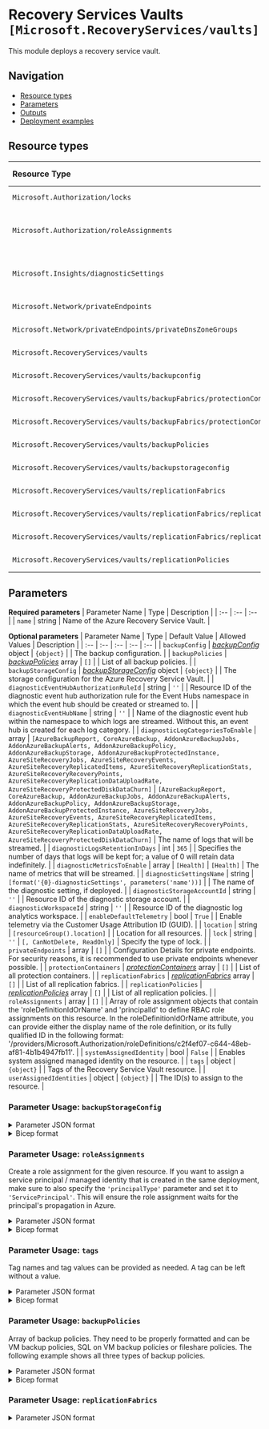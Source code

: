 # Recovery Services Vaults `[Microsoft.RecoveryServices/vaults]`

This module deploys a recovery service vault.

## Navigation

- [Resource types](#Resource-types)
- [Parameters](#Parameters)
- [Outputs](#Outputs)
- [Deployment examples](#Deployment-examples)

## Resource types

| Resource Type | API Version |
| :-- | :-- |
| `Microsoft.Authorization/locks` | [2017-04-01](https://docs.microsoft.com/en-us/azure/templates/Microsoft.Authorization/2017-04-01/locks) |
| `Microsoft.Authorization/roleAssignments` | [2020-10-01-preview](https://docs.microsoft.com/en-us/azure/templates/Microsoft.Authorization/2020-10-01-preview/roleAssignments) |
| `Microsoft.Insights/diagnosticSettings` | [2021-05-01-preview](https://docs.microsoft.com/en-us/azure/templates/Microsoft.Insights/2021-05-01-preview/diagnosticSettings) |
| `Microsoft.Network/privateEndpoints` | [2021-05-01](https://docs.microsoft.com/en-us/azure/templates/Microsoft.Network/2021-05-01/privateEndpoints) |
| `Microsoft.Network/privateEndpoints/privateDnsZoneGroups` | [2021-05-01](https://docs.microsoft.com/en-us/azure/templates/Microsoft.Network/2021-05-01/privateEndpoints/privateDnsZoneGroups) |
| `Microsoft.RecoveryServices/vaults` | [2022-02-01](https://docs.microsoft.com/en-us/azure/templates/Microsoft.RecoveryServices/2022-02-01/vaults) |
| `Microsoft.RecoveryServices/vaults/backupconfig` | [2021-10-01](https://docs.microsoft.com/en-us/azure/templates/Microsoft.RecoveryServices/2021-10-01/vaults/backupconfig) |
| `Microsoft.RecoveryServices/vaults/backupFabrics/protectionContainers` | [2021-08-01](https://docs.microsoft.com/en-us/azure/templates/Microsoft.RecoveryServices/2021-08-01/vaults/backupFabrics/protectionContainers) |
| `Microsoft.RecoveryServices/vaults/backupFabrics/protectionContainers/protectedItems` | [2021-06-01](https://docs.microsoft.com/en-us/azure/templates/Microsoft.RecoveryServices/2021-06-01/vaults/backupFabrics/protectionContainers/protectedItems) |
| `Microsoft.RecoveryServices/vaults/backupPolicies` | [2021-08-01](https://docs.microsoft.com/en-us/azure/templates/Microsoft.RecoveryServices/2021-08-01/vaults/backupPolicies) |
| `Microsoft.RecoveryServices/vaults/backupstorageconfig` | [2021-08-01](https://docs.microsoft.com/en-us/azure/templates/Microsoft.RecoveryServices/2021-08-01/vaults/backupstorageconfig) |
| `Microsoft.RecoveryServices/vaults/replicationFabrics` | [2021-12-01](https://docs.microsoft.com/en-us/azure/templates/Microsoft.RecoveryServices/2021-12-01/vaults/replicationFabrics) |
| `Microsoft.RecoveryServices/vaults/replicationFabrics/replicationProtectionContainers` | [2021-12-01](https://docs.microsoft.com/en-us/azure/templates/Microsoft.RecoveryServices/2021-12-01/vaults/replicationFabrics/replicationProtectionContainers) |
| `Microsoft.RecoveryServices/vaults/replicationFabrics/replicationProtectionContainers/replicationProtectionContainerMappings` | [2021-12-01](https://docs.microsoft.com/en-us/azure/templates/Microsoft.RecoveryServices/2021-12-01/vaults/replicationFabrics/replicationProtectionContainers/replicationProtectionContainerMappings) |
| `Microsoft.RecoveryServices/vaults/replicationPolicies` | [2021-12-01](https://docs.microsoft.com/en-us/azure/templates/Microsoft.RecoveryServices/2021-12-01/vaults/replicationPolicies) |

## Parameters

**Required parameters**
| Parameter Name | Type | Description |
| :-- | :-- | :-- |
| `name` | string | Name of the Azure Recovery Service Vault. |

**Optional parameters**
| Parameter Name | Type | Default Value | Allowed Values | Description |
| :-- | :-- | :-- | :-- | :-- |
| `backupConfig` | _[backupConfig](backupConfig/readme.md)_ object | `{object}` |  | The backup configuration. |
| `backupPolicies` | _[backupPolicies](backupPolicies/readme.md)_ array | `[]` |  | List of all backup policies. |
| `backupStorageConfig` | _[backupStorageConfig](backupStorageConfig/readme.md)_ object | `{object}` |  | The storage configuration for the Azure Recovery Service Vault. |
| `diagnosticEventHubAuthorizationRuleId` | string | `''` |  | Resource ID of the diagnostic event hub authorization rule for the Event Hubs namespace in which the event hub should be created or streamed to. |
| `diagnosticEventHubName` | string | `''` |  | Name of the diagnostic event hub within the namespace to which logs are streamed. Without this, an event hub is created for each log category. |
| `diagnosticLogCategoriesToEnable` | array | `[AzureBackupReport, CoreAzureBackup, AddonAzureBackupJobs, AddonAzureBackupAlerts, AddonAzureBackupPolicy, AddonAzureBackupStorage, AddonAzureBackupProtectedInstance, AzureSiteRecoveryJobs, AzureSiteRecoveryEvents, AzureSiteRecoveryReplicatedItems, AzureSiteRecoveryReplicationStats, AzureSiteRecoveryRecoveryPoints, AzureSiteRecoveryReplicationDataUploadRate, AzureSiteRecoveryProtectedDiskDataChurn]` | `[AzureBackupReport, CoreAzureBackup, AddonAzureBackupJobs, AddonAzureBackupAlerts, AddonAzureBackupPolicy, AddonAzureBackupStorage, AddonAzureBackupProtectedInstance, AzureSiteRecoveryJobs, AzureSiteRecoveryEvents, AzureSiteRecoveryReplicatedItems, AzureSiteRecoveryReplicationStats, AzureSiteRecoveryRecoveryPoints, AzureSiteRecoveryReplicationDataUploadRate, AzureSiteRecoveryProtectedDiskDataChurn]` | The name of logs that will be streamed. |
| `diagnosticLogsRetentionInDays` | int | `365` |  | Specifies the number of days that logs will be kept for; a value of 0 will retain data indefinitely. |
| `diagnosticMetricsToEnable` | array | `[Health]` | `[Health]` | The name of metrics that will be streamed. |
| `diagnosticSettingsName` | string | `[format('{0}-diagnosticSettings', parameters('name'))]` |  | The name of the diagnostic setting, if deployed. |
| `diagnosticStorageAccountId` | string | `''` |  | Resource ID of the diagnostic storage account. |
| `diagnosticWorkspaceId` | string | `''` |  | Resource ID of the diagnostic log analytics workspace. |
| `enableDefaultTelemetry` | bool | `True` |  | Enable telemetry via the Customer Usage Attribution ID (GUID). |
| `location` | string | `[resourceGroup().location]` |  | Location for all resources. |
| `lock` | string | `''` | `[, CanNotDelete, ReadOnly]` | Specify the type of lock. |
| `privateEndpoints` | array | `[]` |  | Configuration Details for private endpoints. For security reasons, it is recommended to use private endpoints whenever possible. |
| `protectionContainers` | _[protectionContainers](protectionContainers/readme.md)_ array | `[]` |  | List of all protection containers. |
| `replicationFabrics` | _[replicationFabrics](replicationFabrics/readme.md)_ array | `[]` |  | List of all replication fabrics. |
| `replicationPolicies` | _[replicationPolicies](replicationPolicies/readme.md)_ array | `[]` |  | List of all replication policies. |
| `roleAssignments` | array | `[]` |  | Array of role assignment objects that contain the 'roleDefinitionIdOrName' and 'principalId' to define RBAC role assignments on this resource. In the roleDefinitionIdOrName attribute, you can provide either the display name of the role definition, or its fully qualified ID in the following format: '/providers/Microsoft.Authorization/roleDefinitions/c2f4ef07-c644-48eb-af81-4b1b4947fb11'. |
| `systemAssignedIdentity` | bool | `False` |  | Enables system assigned managed identity on the resource. |
| `tags` | object | `{object}` |  | Tags of the Recovery Service Vault resource. |
| `userAssignedIdentities` | object | `{object}` |  | The ID(s) to assign to the resource. |


### Parameter Usage: `backupStorageConfig`

<details>

<summary>Parameter JSON format</summary>

```json
"backupStorageConfig": {
    "value": {
        "storageModelType": "GeoRedundant",
        "crossRegionRestoreFlag": true
    }
}
```

</details>

<details>

<summary>Bicep format</summary>

```bicep
backupStorageConfig: {
    value: {
        storageModelType: 'GeoRedundant'
        crossRegionRestoreFlag: true
    }
}
```

</details>
<p>

### Parameter Usage: `roleAssignments`

Create a role assignment for the given resource. If you want to assign a service principal / managed identity that is created in the same deployment, make sure to also specify the `'principalType'` parameter and set it to `'ServicePrincipal'`. This will ensure the role assignment waits for the principal's propagation in Azure.

<details>

<summary>Parameter JSON format</summary>

```json
"roleAssignments": {
    "value": [
        {
            "roleDefinitionIdOrName": "Reader",
            "description": "Reader Role Assignment",
            "principalIds": [
                "12345678-1234-1234-1234-123456789012", // object 1
                "78945612-1234-1234-1234-123456789012" // object 2
            ]
        },
        {
            "roleDefinitionIdOrName": "/providers/Microsoft.Authorization/roleDefinitions/c2f4ef07-c644-48eb-af81-4b1b4947fb11",
            "principalIds": [
                "12345678-1234-1234-1234-123456789012" // object 1
            ],
            "principalType": "ServicePrincipal"
        }
    ]
}
```

</details>

<details>

<summary>Bicep format</summary>

```bicep
roleAssignments: [
    {
        roleDefinitionIdOrName: 'Reader'
        description: 'Reader Role Assignment'
        principalIds: [
            '12345678-1234-1234-1234-123456789012' // object 1
            '78945612-1234-1234-1234-123456789012' // object 2
        ]
    }
    {
        roleDefinitionIdOrName: '/providers/Microsoft.Authorization/roleDefinitions/c2f4ef07-c644-48eb-af81-4b1b4947fb11'
        principalIds: [
            '12345678-1234-1234-1234-123456789012' // object 1
        ]
        principalType: 'ServicePrincipal'
    }
]
```

</details>
<p>

### Parameter Usage: `tags`

Tag names and tag values can be provided as needed. A tag can be left without a value.

<details>

<summary>Parameter JSON format</summary>

```json
"tags": {
    "value": {
        "Environment": "Non-Prod",
        "Contact": "test.user@testcompany.com",
        "PurchaseOrder": "1234",
        "CostCenter": "7890",
        "ServiceName": "DeploymentValidation",
        "Role": "DeploymentValidation"
    }
}
```

</details>

<details>

<summary>Bicep format</summary>

```bicep
tags: {
    Environment: 'Non-Prod'
    Contact: 'test.user@testcompany.com'
    PurchaseOrder: '1234'
    CostCenter: '7890'
    ServiceName: 'DeploymentValidation'
    Role: 'DeploymentValidation'
}
```

</details>
<p>

### Parameter Usage: `backupPolicies`

Array of backup policies. They need to be properly formatted and can be VM backup policies, SQL on VM backup policies or fileshare policies. The following example shows all three types of backup policies.

<details>

<summary>Parameter JSON format</summary>

```json
"backupPolicies": {
  "value": [
    {
      "name": "VMpolicy",
      "type": "Microsoft.RecoveryServices/vaults/backupPolicies",
      "properties": {
        "backupManagementType": "AzureIaasVM",
        "instantRPDetails": {},
        "schedulePolicy": {
          "schedulePolicyType": "SimpleSchedulePolicy",
          "scheduleRunFrequency": "Daily",
          "scheduleRunTimes": [
            "2019-11-07T07:00:00Z"
          ],
          "scheduleWeeklyFrequency": 0
        },
        "retentionPolicy": {
          "retentionPolicyType": "LongTermRetentionPolicy",
          "dailySchedule": {
            "retentionTimes": [
              "2019-11-07T07:00:00Z"
            ],
            "retentionDuration": {
              "count": 180,
              "durationType": "Days"
            }
          },
          "weeklySchedule": {
            "daysOfTheWeek": [
              "Sunday"
            ],
            "retentionTimes": [
              "2019-11-07T07:00:00Z"
            ],
            "retentionDuration": {
              "count": 12,
              "durationType": "Weeks"
            }
          },
          "monthlySchedule": {
            "retentionScheduleFormatType": "Weekly",
            "retentionScheduleWeekly": {
              "daysOfTheWeek": [
                "Sunday"
              ],
              "weeksOfTheMonth": [
                "First"
              ]
            },
            "retentionTimes": [
              "2019-11-07T07:00:00Z"
            ],
            "retentionDuration": {
              "count": 60,
              "durationType": "Months"
            }
          },
          "yearlySchedule": {
            "retentionScheduleFormatType": "Weekly",
            "monthsOfYear": [
              "January"
            ],
            "retentionScheduleWeekly": {
              "daysOfTheWeek": [
                "Sunday"
              ],
              "weeksOfTheMonth": [
                "First"
              ]
            },
            "retentionTimes": [
              "2019-11-07T07:00:00Z"
            ],
            "retentionDuration": {
              "count": 10,
              "durationType": "Years"
            }
          }
        },
        "instantRpRetentionRangeInDays": 2,
        "timeZone": "UTC",
        "protectedItemsCount": 0
      }
    },
    {
      "name": "sqlpolicy",
      "type": "Microsoft.RecoveryServices/vaults/backupPolicies",
      "properties": {
        "backupManagementType": "AzureWorkload",
        "workLoadType": "SQLDataBase",
        "settings": {
          "timeZone": "UTC",
          "issqlcompression": true,
          "isCompression": true
        },
        "subProtectionPolicy": [
          {
            "policyType": "Full",
            "schedulePolicy": {
              "schedulePolicyType": "SimpleSchedulePolicy",
              "scheduleRunFrequency": "Weekly",
              "scheduleRunDays": [
                "Sunday"
              ],
              "scheduleRunTimes": [
                "2019-11-07T22:00:00Z"
              ],
              "scheduleWeeklyFrequency": 0
            },
            "retentionPolicy": {
              "retentionPolicyType": "LongTermRetentionPolicy",
              "weeklySchedule": {
                "daysOfTheWeek": [
                  "Sunday"
                ],
                "retentionTimes": [
                  "2019-11-07T22:00:00Z"
                ],
                "retentionDuration": {
                  "count": 104,
                  "durationType": "Weeks"
                }
              },
              "monthlySchedule": {
                "retentionScheduleFormatType": "Weekly",
                "retentionScheduleWeekly": {
                  "daysOfTheWeek": [
                    "Sunday"
                  ],
                  "weeksOfTheMonth": [
                    "First"
                  ]
                },
                "retentionTimes": [
                  "2019-11-07T22:00:00Z"
                ],
                "retentionDuration": {
                  "count": 60,
                  "durationType": "Months"
                }
              },
              "yearlySchedule": {
                "retentionScheduleFormatType": "Weekly",
                "monthsOfYear": [
                  "January"
                ],
                "retentionScheduleWeekly": {
                  "daysOfTheWeek": [
                    "Sunday"
                  ],
                  "weeksOfTheMonth": [
                    "First"
                  ]
                },
                "retentionTimes": [
                  "2019-11-07T22:00:00Z"
                ],
                "retentionDuration": {
                  "count": 10,
                  "durationType": "Years"
                }
              }
            }
          },
          {
            "policyType": "Differential",
            "schedulePolicy": {
              "schedulePolicyType": "SimpleSchedulePolicy",
              "scheduleRunFrequency": "Weekly",
              "scheduleRunDays": [
                "Monday"
              ],
              "scheduleRunTimes": [
                "2017-03-07T02:00:00Z"
              ],
              "scheduleWeeklyFrequency": 0
            },
            "retentionPolicy": {
              "retentionPolicyType": "SimpleRetentionPolicy",
              "retentionDuration": {
                "count": 30,
                "durationType": "Days"
              }
            }
          },
          {
            "policyType": "Log",
            "schedulePolicy": {
              "schedulePolicyType": "LogSchedulePolicy",
              "scheduleFrequencyInMins": 120
            },
            "retentionPolicy": {
              "retentionPolicyType": "SimpleRetentionPolicy",
              "retentionDuration": {
                "count": 15,
                "durationType": "Days"
              }
            }
          }
        ],
        "protectedItemsCount": 0
      }
    },
    {
      "name": "filesharepolicy",
      "type": "Microsoft.RecoveryServices/vaults/backupPolicies",
      "properties": {
        "backupManagementType": "AzureStorage",
        "workloadType": "AzureFileShare",
        "schedulePolicy": {
          "schedulePolicyType": "SimpleSchedulePolicy",
          "scheduleRunFrequency": "Daily",
          "scheduleRunTimes": [
            "2019-11-07T04:30:00Z"
          ],
          "scheduleWeeklyFrequency": 0
        },
        "retentionPolicy": {
          "retentionPolicyType": "LongTermRetentionPolicy",
          "dailySchedule": {
            "retentionTimes": [
              "2019-11-07T04:30:00Z"
            ],
            "retentionDuration": {
              "count": 30,
              "durationType": "Days"
            }
          }
        },
        "timeZone": "UTC",
        "protectedItemsCount": 0
      }
    }
  ]
}
```

</details>

<details>

<summary>Bicep format</summary>

```bicep
backupPolicies: [
    {
      name: 'VMpolicy'
      type: 'Microsoft.RecoveryServices/vaults/backupPolicies'
      properties: {
        backupManagementType: 'AzureIaasVM'
        instantRPDetails: {}
        schedulePolicy: {
          schedulePolicyType: 'SimpleSchedulePolicy'
          scheduleRunFrequency: 'Daily'
          scheduleRunTimes: [
            '2019-11-07T07:00:00Z'
          ]
          scheduleWeeklyFrequency: 0
        }
        retentionPolicy: {
          retentionPolicyType: 'LongTermRetentionPolicy'
          dailySchedule: {
            retentionTimes: [
              '2019-11-07T07:00:00Z'
            ]
            retentionDuration: {
              count: 180
              durationType: 'Days'
            }
          }
          weeklySchedule: {
            daysOfTheWeek: [
              'Sunday'
            ]
            retentionTimes: [
              '2019-11-07T07:00:00Z'
            ]
            retentionDuration: {
              count: 12
              durationType: 'Weeks'
            }
          }
          monthlySchedule: {
            retentionScheduleFormatType: 'Weekly'
            retentionScheduleWeekly: {
              daysOfTheWeek: [
                'Sunday'
              ]
              weeksOfTheMonth: [
                'First'
              ]
            }
            retentionTimes: [
              '2019-11-07T07:00:00Z'
            ]
            retentionDuration: {
              count: 60
              durationType: 'Months'
            }
          }
          yearlySchedule: {
            retentionScheduleFormatType: 'Weekly'
            monthsOfYear: [
              'January'
            ]
            retentionScheduleWeekly: {
              daysOfTheWeek: [
                'Sunday'
              ]
              weeksOfTheMonth: [
                'First'
              ]
            }
            retentionTimes: [
              '2019-11-07T07:00:00Z'
            ]
            retentionDuration: {
              count: 10
              durationType: 'Years'
            }
          }
        }
        instantRpRetentionRangeInDays: 2
        timeZone: 'UTC'
        protectedItemsCount: 0
      }
    }
    {
      name: 'sqlpolicy'
      type: 'Microsoft.RecoveryServices/vaults/backupPolicies'
      properties: {
        backupManagementType: 'AzureWorkload'
        workLoadType: 'SQLDataBase'
        settings: {
          timeZone: 'UTC'
          issqlcompression: true
          isCompression: true
        }
        subProtectionPolicy: [
          {
            policyType: 'Full'
            schedulePolicy: {
              schedulePolicyType: 'SimpleSchedulePolicy'
              scheduleRunFrequency: 'Weekly'
              scheduleRunDays: [
                'Sunday'
              ]
              scheduleRunTimes: [
                '2019-11-07T22:00:00Z'
              ]
              scheduleWeeklyFrequency: 0
            }
            retentionPolicy: {
              retentionPolicyType: 'LongTermRetentionPolicy'
              weeklySchedule: {
                daysOfTheWeek: [
                  'Sunday'
                ]
                retentionTimes: [
                  '2019-11-07T22:00:00Z'
                ]
                retentionDuration: {
                  count: 104
                  durationType: 'Weeks'
                }
              }
              monthlySchedule: {
                retentionScheduleFormatType: 'Weekly'
                retentionScheduleWeekly: {
                  daysOfTheWeek: [
                    'Sunday'
                  ]
                  weeksOfTheMonth: [
                    'First'
                  ]
                }
                retentionTimes: [
                  '2019-11-07T22:00:00Z'
                ]
                retentionDuration: {
                  count: 60
                  durationType: 'Months'
                }
              }
              yearlySchedule: {
                retentionScheduleFormatType: 'Weekly'
                monthsOfYear: [
                  'January'
                ]
                retentionScheduleWeekly: {
                  daysOfTheWeek: [
                    'Sunday'
                  ]
                  weeksOfTheMonth: [
                    'First'
                  ]
                }
                retentionTimes: [
                  '2019-11-07T22:00:00Z'
                ]
                retentionDuration: {
                  count: 10
                  durationType: 'Years'
                }
              }
            }
          }
          {
            policyType: 'Differential'
            schedulePolicy: {
              schedulePolicyType: 'SimpleSchedulePolicy'
              scheduleRunFrequency: 'Weekly'
              scheduleRunDays: [
                'Monday'
              ]
              scheduleRunTimes: [
                '2017-03-07T02:00:00Z'
              ]
              scheduleWeeklyFrequency: 0
            }
            retentionPolicy: {
              retentionPolicyType: 'SimpleRetentionPolicy'
              retentionDuration: {
                count: 30
                durationType: 'Days'
              }
            }
          }
          {
            policyType: 'Log'
            schedulePolicy: {
              schedulePolicyType: 'LogSchedulePolicy'
              scheduleFrequencyInMins: 120
            }
            retentionPolicy: {
              retentionPolicyType: 'SimpleRetentionPolicy'
              retentionDuration: {
                count: 15
                durationType: 'Days'
              }
            }
          }
        ]
        protectedItemsCount: 0
      }
    }
    {
      name: 'filesharepolicy'
      type: 'Microsoft.RecoveryServices/vaults/backupPolicies'
      properties: {
        backupManagementType: 'AzureStorage'
        workloadType: 'AzureFileShare'
        schedulePolicy: {
          schedulePolicyType: 'SimpleSchedulePolicy'
          scheduleRunFrequency: 'Daily'
          scheduleRunTimes: [
            '2019-11-07T04:30:00Z'
          ]
          scheduleWeeklyFrequency: 0
        }
        retentionPolicy: {
          retentionPolicyType: 'LongTermRetentionPolicy'
          dailySchedule: {
            retentionTimes: [
              '2019-11-07T04:30:00Z'
            ]
            retentionDuration: {
              count: 30
              durationType: 'Days'
            }
          }
        }
        timeZone: 'UTC'
        protectedItemsCount: 0
      }
    }
]
```

</details>
<p>

### Parameter Usage: `replicationFabrics`

<details>

<summary>Parameter JSON format</summary>

```json
"replicationFabrics": {
  "value": [
      {
          "location": "NorthEurope",
          "replicationContainers": [
              {
                  "name": "ne-container1",
                  "replicationContainerMappings": [
                    {
                      "policyName": "Default_values",
                      "targetContainerFabricName": "WestEurope-Fabric",
                      "targetContainerName": "we-conainer2"
                    }
                  ]
              }
          ]
      },
      {
          "name": "WestEurope-Fabric", //Optional
          "location": "WestEurope",
          "replicationContainers": [
              {
                  "name": "we-conainer2"
              }
          ]
      }
  ]
},
```

### Parameter Usage: `replicationPolicies`

<details>

<summary>Parameter JSON format</summary>

```json
"replicationPolicies": {
    "value": [
        {
            "name": "Default_values"
        },
        {
            "name": "Custom_values",
            "appConsistentFrequencyInMinutes": 240,
            "crashConsistentFrequencyInMinutes": 7,
            "multiVmSyncStatus": "Disable",
            "recoveryPointHistory": 2880
        }
    ]
}
```

</details>

<details>

<summary>Bicep format</summary>

```bicep
replicationPolicies: [
    {
        name: 'Default_values'
    }
    {
        name: 'Custom_values'
        appConsistentFrequencyInMinutes: 240
        crashConsistentFrequencyInMinutes: 7
        multiVmSyncStatus: 'Disable'
        recoveryPointHistory: 2880
    }
]
```

</details>
<p>

### Parameter Usage: `userAssignedIdentities`

You can specify multiple user assigned identities to a resource by providing additional resource IDs using the following format:

<details>

<summary>Parameter JSON format</summary>

```json
"userAssignedIdentities": {
    "value": {
        "/subscriptions/12345678-1234-1234-1234-123456789012/resourcegroups/validation-rg/providers/Microsoft.ManagedIdentity/userAssignedIdentities/adp-sxx-az-msi-x-001": {},
        "/subscriptions/12345678-1234-1234-1234-123456789012/resourcegroups/validation-rg/providers/Microsoft.ManagedIdentity/userAssignedIdentities/adp-sxx-az-msi-x-002": {}
    }
}
```

</details>

<details>

<summary>Bicep format</summary>

```bicep
userAssignedIdentities: {
    '/subscriptions/12345678-1234-1234-1234-123456789012/resourcegroups/validation-rg/providers/Microsoft.ManagedIdentity/userAssignedIdentities/adp-sxx-az-msi-x-001': {}
    '/subscriptions/12345678-1234-1234-1234-123456789012/resourcegroups/validation-rg/providers/Microsoft.ManagedIdentity/userAssignedIdentities/adp-sxx-az-msi-x-002': {}
}
```

</details>
<p>

### Parameter Usage: `privateEndpoints`

To use Private Endpoint the following dependencies must be deployed:

- Destination subnet must be created with the following configuration option - `"privateEndpointNetworkPolicies": "Disabled"`.  Setting this option acknowledges that NSG rules are not applied to Private Endpoints (this capability is coming soon). A full example is available in the Virtual Network Module.
- Although not strictly required, it is highly recommended to first create a private DNS Zone to host Private Endpoint DNS records. See [Azure Private Endpoint DNS configuration](https://docs.microsoft.com/en-us/azure/private-link/private-endpoint-dns) for more information.

<details>

<summary>Parameter JSON format</summary>

```json
"privateEndpoints": {
    "value": [
        // Example showing all available fields
        {
            "name": "sxx-az-pe", // Optional: Name will be automatically generated if one is not provided here
            "subnetResourceId": "/subscriptions/<<subscriptionId>>/resourceGroups/validation-rg/providers/Microsoft.Network/virtualNetworks/sxx-az-vnet-x-001/subnets/sxx-az-subnet-x-001",
            "service": "<<serviceName>>", // e.g. vault, registry, file, blob, queue, table etc.
            "privateDnsZoneResourceIds": [ // Optional: No DNS record will be created if a private DNS zone Resource ID is not specified
                "/subscriptions/<<subscriptionId>>/resourceGroups/validation-rg/providers/Microsoft.Network/privateDnsZones/privatelink.blob.core.windows.net"
            ],
            "customDnsConfigs": [ // Optional
                {
                    "fqdn": "customname.test.local",
                    "ipAddresses": [
                        "10.10.10.10"
                    ]
                }
            ]
        },
        // Example showing only mandatory fields
        {
            "subnetResourceId": "/subscriptions/<<subscriptionId>>/resourceGroups/validation-rg/providers/Microsoft.Network/virtualNetworks/sxx-az-vnet-x-001/subnets/sxx-az-subnet-x-001",
            "service": "<<serviceName>>" // e.g. vault, registry, file, blob, queue, table etc.
        }
    ]
}
```

</details>

<details>

<summary>Bicep format</summary>

```bicep
privateEndpoints:  [
    // Example showing all available fields
    {
        name: 'sxx-az-pe' // Optional: Name will be automatically generated if one is not provided here
        subnetResourceId: '/subscriptions/<<subscriptionId>>/resourceGroups/validation-rg/providers/Microsoft.Network/virtualNetworks/sxx-az-vnet-x-001/subnets/sxx-az-subnet-x-001'
        service: '<<serviceName>>' // e.g. vault registry file blob queue table etc.
        privateDnsZoneResourceIds: [ // Optional: No DNS record will be created if a private DNS zone Resource ID is not specified
            '/subscriptions/<<subscriptionId>>/resourceGroups/validation-rg/providers/Microsoft.Network/privateDnsZones/privatelink.blob.core.windows.net'
        ]
        // Optional
        customDnsConfigs: [
            {
                fqdn: 'customname.test.local'
                ipAddresses: [
                    '10.10.10.10'
                ]
            }
        ]
    }
    // Example showing only mandatory fields
    {
        subnetResourceId: '/subscriptions/<<subscriptionId>>/resourceGroups/validation-rg/providers/Microsoft.Network/virtualNetworks/sxx-az-vnet-x-001/subnets/sxx-az-subnet-x-001'
        service: '<<serviceName>>' // e.g. vault registry file blob queue table etc.
    }
]
```

</details>
<p>

## Outputs

| Output Name | Type | Description |
| :-- | :-- | :-- |
| `location` | string | The location the resource was deployed into. |
| `name` | string | The Name of the recovery services vault. |
| `resourceGroupName` | string | The name of the resource group the recovery services vault was created in. |
| `resourceId` | string | The resource ID of the recovery services vault. |
| `systemAssignedPrincipalId` | string | The principal ID of the system assigned identity. |

## Deployment examples

<h3>Example 1</h3>

<details>

<summary>via JSON Parameter file</summary>

```json
{
    "$schema": "https://schema.management.azure.com/schemas/2019-04-01/deploymentParameters.json#",
    "contentVersion": "1.0.0.0",
    "parameters": {
        "name": {
            "value": "<<namePrefix>>-az-rsv-dr-001"
        },
        "replicationFabrics": {
            "value": [
                {
                    "location": "NorthEurope",
                    "replicationContainers": [
                        {
                            "name": "ne-container1",
                            "replicationContainerMappings": [
                                {
                                    "targetProtectionContainerId": "/Subscriptions/<<subscriptionId>>/resourceGroups/validation-rg/providers/Microsoft.RecoveryServices/vaults/<<namePrefix>>-az-rsv-min-001/replicationFabrics/NorthEurope/replicationProtectionContainers/ne-container2",
                                    "policyName": "Default_values",
                                    "targetContainerName": "pluto"
                                }
                            ]
                        },
                        {
                            "name": "ne-container2",
                            "replicationContainerMappings": [
                                {
                                    "policyName": "Default_values",
                                    "targetContainerFabricName": "WE-2",
                                    "targetContainerName": "we-container1"
                                }
                            ]
                        }
                    ]
                },
                {
                    "name": "WE-2",
                    "location": "WestEurope",
                    "replicationContainers": [
                        {
                            "name": "we-container1",
                            "replicationContainerMappings": [
                                {
                                    "policyName": "Default_values",
                                    "targetContainerFabricName": "NorthEurope",
                                    "targetContainerName": "ne-container2"
                                }
                            ]
                        }
                    ]
                }
            ]
        },
        "replicationPolicies": {
            "value": [
                {
                    "name": "Default_values"
                },
                {
                    "name": "Custom_values",
                    "appConsistentFrequencyInMinutes": 240,
                    "crashConsistentFrequencyInMinutes": 7,
                    "multiVmSyncStatus": "Disable",
                    "recoveryPointHistory": 2880
                }
            ]
        }
    }
}
```

</details>

<details>

<summary>via Bicep module</summary>

```bicep
module vaults './Microsoft.RecoveryServices/vaults/deploy.bicep' = {
  name: '${uniqueString(deployment().name)}-vaults'
  params: {
    name: '<<namePrefix>>-az-rsv-dr-001'
    replicationFabrics: [
      {
        location: 'NorthEurope'
        replicationContainers: [
          {
            name: 'ne-container1'
            replicationContainerMappings: [
              {
                targetProtectionContainerId: '/Subscriptions/<<subscriptionId>>/resourceGroups/validation-rg/providers/Microsoft.RecoveryServices/vaults/<<namePrefix>>-az-rsv-min-001/replicationFabrics/NorthEurope/replicationProtectionContainers/ne-container2'
                policyName: 'Default_values'
                targetContainerName: 'pluto'
              }
            ]
          }
          {
            name: 'ne-container2'
            replicationContainerMappings: [
              {
                policyName: 'Default_values'
                targetContainerFabricName: 'WE-2'
                targetContainerName: 'we-container1'
              }
            ]
          }
        ]
      }
      {
        name: 'WE-2'
        location: 'WestEurope'
        replicationContainers: [
          {
            name: 'we-container1'
            replicationContainerMappings: [
              {
                policyName: 'Default_values'
                targetContainerFabricName: 'NorthEurope'
                targetContainerName: 'ne-container2'
              }
            ]
          }
        ]
      }
    ]
    replicationPolicies: [
      {
        name: 'Default_values'
      }
      {
        name: 'Custom_values'
        appConsistentFrequencyInMinutes: 240
        crashConsistentFrequencyInMinutes: 7
        multiVmSyncStatus: 'Disable'
        recoveryPointHistory: 2880
      }
    ]
  }
}
```

</details>
<p>

<h3>Example 2</h3>

<details>

<summary>via JSON Parameter file</summary>

```json
{
    "$schema": "https://schema.management.azure.com/schemas/2019-04-01/deploymentParameters.json#",
    "contentVersion": "1.0.0.0",
    "parameters": {
        "name": {
            "value": "<<namePrefix>>-az-rsv-min-001"
        }
    }
}
```

</details>

<details>

<summary>via Bicep module</summary>

```bicep
module vaults './Microsoft.RecoveryServices/vaults/deploy.bicep' = {
  name: '${uniqueString(deployment().name)}-vaults'
  params: {
    name: '<<namePrefix>>-az-rsv-min-001'
  }
}
```

</details>
<p>

<h3>Example 3</h3>

<details>

<summary>via JSON Parameter file</summary>

```json
{
    "$schema": "https://schema.management.azure.com/schemas/2019-04-01/deploymentParameters.json#",
    "contentVersion": "1.0.0.0",
    "parameters": {
      "name": {
        "value": "<<namePrefix>>-az-rsv-x-001"
      },
      "lock": {
        "value": "CanNotDelete"
      },
      "backupConfig": {
        "value": {
          "enhancedSecurityState": "Disabled",
          "softDeleteFeatureState": "Disabled"
        }
      },
      "backupPolicies": {
        "value": [
          {
            "name": "VMpolicy",
            "properties": {
              "backupManagementType": "AzureIaasVM",
              "instantRPDetails": {},
              "schedulePolicy": {
                "schedulePolicyType": "SimpleSchedulePolicy",
                "scheduleRunFrequency": "Daily",
                "scheduleRunTimes": ["2019-11-07T07:00:00Z"],
                "scheduleWeeklyFrequency": 0
              },
              "retentionPolicy": {
                "retentionPolicyType": "LongTermRetentionPolicy",
                "dailySchedule": {
                  "retentionTimes": ["2019-11-07T07:00:00Z"],
                  "retentionDuration": {
                    "count": 180,
                    "durationType": "Days"
                  }
                },
                "weeklySchedule": {
                  "daysOfTheWeek": ["Sunday"],
                  "retentionTimes": ["2019-11-07T07:00:00Z"],
                  "retentionDuration": {
                    "count": 12,
                    "durationType": "Weeks"
                  }
                },
                "monthlySchedule": {
                  "retentionScheduleFormatType": "Weekly",
                  "retentionScheduleWeekly": {
                    "daysOfTheWeek": ["Sunday"],
                    "weeksOfTheMonth": ["First"]
                  },
                  "retentionTimes": ["2019-11-07T07:00:00Z"],
                  "retentionDuration": {
                    "count": 60,
                    "durationType": "Months"
                  }
                },
                "yearlySchedule": {
                  "retentionScheduleFormatType": "Weekly",
                  "monthsOfYear": ["January"],
                  "retentionScheduleWeekly": {
                    "daysOfTheWeek": ["Sunday"],
                    "weeksOfTheMonth": ["First"]
                  },
                  "retentionTimes": ["2019-11-07T07:00:00Z"],
                  "retentionDuration": {
                    "count": 10,
                    "durationType": "Years"
                  }
                }
              },
              "instantRpRetentionRangeInDays": 2,
              "timeZone": "UTC",
              "protectedItemsCount": 0
            }
          },
          {
            "name": "sqlpolicy",
            "properties": {
              "backupManagementType": "AzureWorkload",
              "workLoadType": "SQLDataBase",
              "settings": {
                "timeZone": "UTC",
                "issqlcompression": true,
                "isCompression": true
              },
              "subProtectionPolicy": [
                {
                  "policyType": "Full",
                  "schedulePolicy": {
                    "schedulePolicyType": "SimpleSchedulePolicy",
                    "scheduleRunFrequency": "Weekly",
                    "scheduleRunDays": ["Sunday"],
                    "scheduleRunTimes": ["2019-11-07T22:00:00Z"],
                    "scheduleWeeklyFrequency": 0
                  },
                  "retentionPolicy": {
                    "retentionPolicyType": "LongTermRetentionPolicy",
                    "weeklySchedule": {
                      "daysOfTheWeek": ["Sunday"],
                      "retentionTimes": ["2019-11-07T22:00:00Z"],
                      "retentionDuration": {
                        "count": 104,
                        "durationType": "Weeks"
                      }
                    },
                    "monthlySchedule": {
                      "retentionScheduleFormatType": "Weekly",
                      "retentionScheduleWeekly": {
                        "daysOfTheWeek": ["Sunday"],
                        "weeksOfTheMonth": ["First"]
                      },
                      "retentionTimes": ["2019-11-07T22:00:00Z"],
                      "retentionDuration": {
                        "count": 60,
                        "durationType": "Months"
                      }
                    },
                    "yearlySchedule": {
                      "retentionScheduleFormatType": "Weekly",
                      "monthsOfYear": ["January"],
                      "retentionScheduleWeekly": {
                        "daysOfTheWeek": ["Sunday"],
                        "weeksOfTheMonth": ["First"]
                      },
                      "retentionTimes": ["2019-11-07T22:00:00Z"],
                      "retentionDuration": {
                        "count": 10,
                        "durationType": "Years"
                      }
                    }
                  }
                },
                {
                  "policyType": "Differential",
                  "schedulePolicy": {
                    "schedulePolicyType": "SimpleSchedulePolicy",
                    "scheduleRunFrequency": "Weekly",
                    "scheduleRunDays": ["Monday"],
                    "scheduleRunTimes": ["2017-03-07T02:00:00Z"],
                    "scheduleWeeklyFrequency": 0
                  },
                  "retentionPolicy": {
                    "retentionPolicyType": "SimpleRetentionPolicy",
                    "retentionDuration": {
                      "count": 30,
                      "durationType": "Days"
                    }
                  }
                },
                {
                  "policyType": "Log",
                  "schedulePolicy": {
                    "schedulePolicyType": "LogSchedulePolicy",
                    "scheduleFrequencyInMins": 120
                  },
                  "retentionPolicy": {
                    "retentionPolicyType": "SimpleRetentionPolicy",
                    "retentionDuration": {
                      "count": 15,
                      "durationType": "Days"
                    }
                  }
                }
              ],
              "protectedItemsCount": 0
            }
          },
          {
            "name": "filesharepolicy",
            "properties": {
              "backupManagementType": "AzureStorage",
              "workloadType": "AzureFileShare",
              "schedulePolicy": {
                "schedulePolicyType": "SimpleSchedulePolicy",
                "scheduleRunFrequency": "Daily",
                "scheduleRunTimes": ["2019-11-07T04:30:00Z"],
                "scheduleWeeklyFrequency": 0
              },
              "retentionPolicy": {
                "retentionPolicyType": "LongTermRetentionPolicy",
                "dailySchedule": {
                  "retentionTimes": ["2019-11-07T04:30:00Z"],
                  "retentionDuration": {
                    "count": 30,
                    "durationType": "Days"
                  }
                }
              },
              "timeZone": "UTC",
              "protectedItemsCount": 0
            }
          }
        ]
      },
      "backupStorageConfig": {
        "value": {
          "storageModelType": "GeoRedundant",
          "crossRegionRestoreFlag": true
        }
      },
      "privateEndpoints": {
        "value": [
          {
            "subnetResourceId": "/subscriptions/<<subscriptionId>>/resourceGroups/validation-rg/providers/Microsoft.Network/virtualNetworks/adp-<<namePrefix>>-az-vnet-x-001/subnets/<<namePrefix>>-az-subnet-x-005-privateEndpoints",
            "service": "AzureBackup"
          }
        ]
      },
      "roleAssignments": {
        "value": [
          {
            "roleDefinitionIdOrName": "Reader",
            "principalIds": ["<<deploymentSpId>>"]
          }
        ]
      },
      "diagnosticLogsRetentionInDays": {
        "value": 7
      },
      "diagnosticStorageAccountId": {
        "value": "/subscriptions/<<subscriptionId>>/resourceGroups/validation-rg/providers/Microsoft.Storage/storageAccounts/adp<<namePrefix>>azsax001"
      },
      "diagnosticWorkspaceId": {
        "value": "/subscriptions/<<subscriptionId>>/resourcegroups/validation-rg/providers/microsoft.operationalinsights/workspaces/adp-<<namePrefix>>-az-law-x-001"
      },
      "diagnosticEventHubAuthorizationRuleId": {
        "value": "/subscriptions/<<subscriptionId>>/resourceGroups/validation-rg/providers/Microsoft.EventHub/namespaces/adp-<<namePrefix>>-az-evhns-x-001/AuthorizationRules/RootManageSharedAccessKey"
      },
      "diagnosticEventHubName": {
        "value": "adp-<<namePrefix>>-az-evh-x-001"
      },
      "systemAssignedIdentity": {
        "value": true
      },
      "userAssignedIdentities": {
        "value": {
          "/subscriptions/<<subscriptionId>>/resourcegroups/validation-rg/providers/Microsoft.ManagedIdentity/userAssignedIdentities/adp-<<namePrefix>>-az-msi-x-001": {}
        }
      }
    }
}
```

</details>

<details>

<summary>via Bicep module</summary>

```bicep
module vaults './Microsoft.RecoveryServices/vaults/deploy.bicep' = {
  name: '${uniqueString(deployment().name)}-vaults'
  params: {
    name: '<<namePrefix>>-az-rsv-x-001'
    lock: 'CanNotDelete'
    backupConfig: {
      enhancedSecurityState: 'Disabled'
      softDeleteFeatureState: 'Disabled'
    }
    backupPolicies: [
      {
        name: 'VMpolicy'
        properties: {
          backupManagementType: 'AzureIaasVM'
          instantRPDetails: {}
          schedulePolicy: {
            schedulePolicyType: 'SimpleSchedulePolicy'
            scheduleRunFrequency: 'Daily'
            scheduleRunTimes: [
              '2019-11-07T07:00:00Z'
            ]
            scheduleWeeklyFrequency: 0
          }
          retentionPolicy: {
            retentionPolicyType: 'LongTermRetentionPolicy'
            dailySchedule: {
              retentionTimes: [
                '2019-11-07T07:00:00Z'
              ]
              retentionDuration: {
                count: 180
                durationType: 'Days'
              }
            }
            weeklySchedule: {
              daysOfTheWeek: [
                'Sunday'
              ]
              retentionTimes: [
                '2019-11-07T07:00:00Z'
              ]
              retentionDuration: {
                count: 12
                durationType: 'Weeks'
              }
            }
            monthlySchedule: {
              retentionScheduleFormatType: 'Weekly'
              retentionScheduleWeekly: {
                daysOfTheWeek: [
                  'Sunday'
                ]
                weeksOfTheMonth: [
                  'First'
                ]
              }
              retentionTimes: [
                '2019-11-07T07:00:00Z'
              ]
              retentionDuration: {
                count: 60
                durationType: 'Months'
              }
            }
            yearlySchedule: {
              retentionScheduleFormatType: 'Weekly'
              monthsOfYear: [
                'January'
              ]
              retentionScheduleWeekly: {
                daysOfTheWeek: [
                  'Sunday'
                ]
                weeksOfTheMonth: [
                  'First'
                ]
              }
              retentionTimes: [
                '2019-11-07T07:00:00Z'
              ]
              retentionDuration: {
                count: 10
                durationType: 'Years'
              }
            }
          }
          instantRpRetentionRangeInDays: 2
          timeZone: 'UTC'
          protectedItemsCount: 0
        }
      }
      {
        name: 'sqlpolicy'
        properties: {
          backupManagementType: 'AzureWorkload'
          workLoadType: 'SQLDataBase'
          settings: {
            timeZone: 'UTC'
            issqlcompression: true
            isCompression: true
          }
          subProtectionPolicy: [
            {
              policyType: 'Full'
              schedulePolicy: {
                schedulePolicyType: 'SimpleSchedulePolicy'
                scheduleRunFrequency: 'Weekly'
                scheduleRunDays: [
                  'Sunday'
                ]
                scheduleRunTimes: [
                  '2019-11-07T22:00:00Z'
                ]
                scheduleWeeklyFrequency: 0
              }
              retentionPolicy: {
                retentionPolicyType: 'LongTermRetentionPolicy'
                weeklySchedule: {
                  daysOfTheWeek: [
                    'Sunday'
                  ]
                  retentionTimes: [
                    '2019-11-07T22:00:00Z'
                  ]
                  retentionDuration: {
                    count: 104
                    durationType: 'Weeks'
                  }
                }
                monthlySchedule: {
                  retentionScheduleFormatType: 'Weekly'
                  retentionScheduleWeekly: {
                    daysOfTheWeek: [
                      'Sunday'
                    ]
                    weeksOfTheMonth: [
                      'First'
                    ]
                  }
                  retentionTimes: [
                    '2019-11-07T22:00:00Z'
                  ]
                  retentionDuration: {
                    count: 60
                    durationType: 'Months'
                  }
                }
                yearlySchedule: {
                  retentionScheduleFormatType: 'Weekly'
                  monthsOfYear: [
                    'January'
                  ]
                  retentionScheduleWeekly: {
                    daysOfTheWeek: [
                      'Sunday'
                    ]
                    weeksOfTheMonth: [
                      'First'
                    ]
                  }
                  retentionTimes: [
                    '2019-11-07T22:00:00Z'
                  ]
                  retentionDuration: {
                    count: 10
                    durationType: 'Years'
                  }
                }
              }
            }
            {
              policyType: 'Differential'
              schedulePolicy: {
                schedulePolicyType: 'SimpleSchedulePolicy'
                scheduleRunFrequency: 'Weekly'
                scheduleRunDays: [
                  'Monday'
                ]
                scheduleRunTimes: [
                  '2017-03-07T02:00:00Z'
                ]
                scheduleWeeklyFrequency: 0
              }
              retentionPolicy: {
                retentionPolicyType: 'SimpleRetentionPolicy'
                retentionDuration: {
                  count: 30
                  durationType: 'Days'
                }
              }
            }
            {
              policyType: 'Log'
              schedulePolicy: {
                schedulePolicyType: 'LogSchedulePolicy'
                scheduleFrequencyInMins: 120
              }
              retentionPolicy: {
                retentionPolicyType: 'SimpleRetentionPolicy'
                retentionDuration: {
                  count: 15
                  durationType: 'Days'
                }
              }
            }
          ]
          protectedItemsCount: 0
        }
      }
      {
        name: 'filesharepolicy'
        properties: {
          backupManagementType: 'AzureStorage'
          workloadType: 'AzureFileShare'
          schedulePolicy: {
            schedulePolicyType: 'SimpleSchedulePolicy'
            scheduleRunFrequency: 'Daily'
            scheduleRunTimes: [
              '2019-11-07T04:30:00Z'
            ]
            scheduleWeeklyFrequency: 0
          }
          retentionPolicy: {
            retentionPolicyType: 'LongTermRetentionPolicy'
            dailySchedule: {
              retentionTimes: [
                '2019-11-07T04:30:00Z'
              ]
              retentionDuration: {
                count: 30
                durationType: 'Days'
              }
            }
          }
          timeZone: 'UTC'
          protectedItemsCount: 0
        }
      }
    ]
    backupStorageConfig: {
      storageModelType: 'GeoRedundant'
      crossRegionRestoreFlag: true
    }
    privateEndpoints: [
      {
        subnetResourceId: '/subscriptions/<<subscriptionId>>/resourceGroups/validation-rg/providers/Microsoft.Network/virtualNetworks/adp-<<namePrefix>>-az-vnet-x-001/subnets/<<namePrefix>>-az-subnet-x-005-privateEndpoints'
        service: 'AzureBackup'
      }
    ]
    roleAssignments: [
      {
        roleDefinitionIdOrName: 'Reader'
        principalIds: [
          '<<deploymentSpId>>'
        ]
      }
    ]
    diagnosticLogsRetentionInDays: 7
    diagnosticStorageAccountId: '/subscriptions/<<subscriptionId>>/resourceGroups/validation-rg/providers/Microsoft.Storage/storageAccounts/adp<<namePrefix>>azsax001'
    diagnosticWorkspaceId: '/subscriptions/<<subscriptionId>>/resourcegroups/validation-rg/providers/microsoft.operationalinsights/workspaces/adp-<<namePrefix>>-az-law-x-001'
    diagnosticEventHubAuthorizationRuleId: '/subscriptions/<<subscriptionId>>/resourceGroups/validation-rg/providers/Microsoft.EventHub/namespaces/adp-<<namePrefix>>-az-evhns-x-001/AuthorizationRules/RootManageSharedAccessKey'
    diagnosticEventHubName: 'adp-<<namePrefix>>-az-evh-x-001'
    systemAssignedIdentity: true
    userAssignedIdentities: {
      '/subscriptions/<<subscriptionId>>/resourcegroups/validation-rg/providers/Microsoft.ManagedIdentity/userAssignedIdentities/adp-<<namePrefix>>-az-msi-x-001': {}
    }
  }
}
```

</details>
<p>
